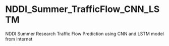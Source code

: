 # NDDI_Summer_TrafficFlow_CNN_LSTM
NDDI Summer Research Traffic Flow Prediction using CNN and LSTM model from Internet

